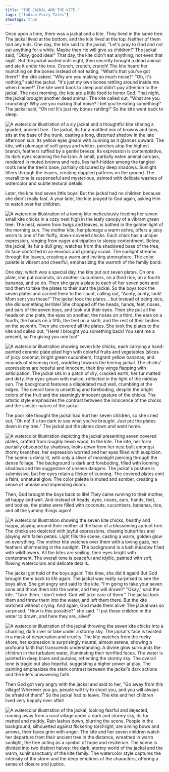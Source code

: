 ```yaml
---
title: "THE JACKAL AND THE KITE."
tags: ["Indian Fairy Tales"]
showTags: true
---
```


Once upon a time, there was a jackal and a kite. They lived in the same tree. The jackal lived at the bottom, and the kite lived at the top. Neither of them had any kids. One day, the kite said to the jackal, "Let's pray to God and not eat anything for a while. Maybe then He will give us children!" The jackal said, "Okay, good idea!" That day, the kite didn't eat anything, not even that night. But the jackal waited until night, then secretly brought a dead animal and ate it under the tree. Crunch, crunch, crunch! The kite heard her munching on the bones instead of not eating. "What's that you've got there?" the kite asked. "Why are you making so much noise?" "Oh, it's nothing," said the jackal. "It's just my own bones rattling around inside me when I move!" The kite went back to sleep and didn't pay attention to the jackal. The next morning, the kite ate a little food to honor God. That night, the jackal brought another dead animal. The kite called out, "What are you crunching? Why are you making that noise? I bet you're eating something!" The jackal said, "Oh no! It's just my bones rattling!" So the kite went back to sleep.

![A watercolor illustration of a sly jackal and a thoughtful kite sharing a gnarled, ancient tree. The jackal, its fur a mottled mix of browns and tans, sits at the base of the trunk, casting a long, distorted shadow in the late afternoon sun. Its yellow eyes gleam with cunning as it glances upward. The kite, with plumage of soft greys and whites, perches atop the highest branch, feathers ruffled by a gentle breeze. Its expression is contemplative, its dark eyes scanning the horizon. A small, partially eaten animal carcass, rendered in muted browns and reds, lies half-hidden among the tangled roots near the tree's base, partially obscured by deep shadows. Sunlight filters through the leaves, creating dappled patterns on the ground. The overall tone is suspenseful and mysterious, painted with delicate washes of watercolor and subtle textural details.](/images/image_fairy-tales-the-jackal-and-the-kite0.png)

Later, the kite had seven little boys! But the jackal had no children because she didn't really fast. A year later, the kite prayed to God again, asking Him to watch over her children.

![A watercolor illustration of a loving kite meticulously feeding her seven small kite chicks in a cozy nest high in the leafy canopy of a vibrant green tree. The nest, woven from twigs and leaves, is bathed in the golden light of the morning sun. The mother kite, her plumage a warm ochre, offers a juicy worm to one of her fluffy, down-covered chicks. Each chick has a unique expression, ranging from eager anticipation to sleepy contentment. Below, the jackal, its fur a dull grey, watches from the shadowed base of the tree, its face contorted in an envious and grumpy scowl. The sunlight streams through the leaves, creating a warm and inviting atmosphere. The color palette is vibrant and cheerful, emphasizing the warmth of the family bond.](/images/image_fairy-tales-the-jackal-and-the-kite1.png)

One day, which was a special day, the kite put out seven plates. On one plate, she put coconuts, on another cucumbers, on a third rice, on a fourth bananas, and so on. Then she gave a plate to each of her seven sons and told them to take the plates to their aunt the jackal. So the boys took the seven plates and carried them to their aunt, calling out, "Aunty, aunty, look! Mom sent you these!" The jackal took the plates... but instead of being nice, she did something terrible! She chopped off the heads, hands, feet, noses, and ears of the seven boys, and took out their eyes. Then she put all the heads on one plate, the eyes on another, the noses on a third, the ears on a fourth, the hands on a fifth, the feet on a sixth, and the rest of their bodies on the seventh. Then she covered all the plates. She took the plates to the kite and called out, "Here! I brought you something back! You sent me a present, so I'm giving you one too!"

![A watercolor illustration showing seven kite chicks, each carrying a hand-painted ceramic plate piled high with colorful fruits and vegetables (slices of juicy coconut, bright green cucumbers, fragrant yellow bananas, and mounds of steaming rice), waddling towards the leering jackal. The chicks' expressions are hopeful and innocent, their tiny wings flapping with anticipation. The jackal sits in a patch of dry, cracked earth, her fur matted and dirty. Her eyes gleam with malice, reflected in the light of the midday sun. The background features a dilapidated mud wall, crumbling at the edges. The overall tone is unsettling and foreboding, despite the bright colors of the fruit and the seemingly innocent gesture of the chicks. The artistic style emphasizes the contrast between the innocence of the chicks and the sinister nature of the jackal.](/images/image_fairy-tales-the-jackal-and-the-kite2.png)

The poor kite thought the jackal had hurt her seven children, so she cried out, "Oh no! It's too dark to see what you've brought. Just put the plates down in my tree." The jackal put the plates down and went home.

![A watercolor illustration depicting the jackal presenting seven covered plates, crafted from roughly hewn wood, to the kite. The kite, her form partially obscured by shadows, looks down from her nest built amongst thorny branches, her expression worried and her eyes filled with suspicion. The scene is dimly lit, with only a sliver of moonlight piercing through the dense foliage. The background is dark and foreboding, filled with looming shadows and the suggestion of unseen dangers. The jackal's posture is submissive, but her eyes retain a flicker of cunning. The covered plates emit a faint, unnatural glow. The color palette is muted and somber, creating a sense of unease and impending doom.](/images/image_fairy-tales-the-jackal-and-the-kite3.png)

Then, God brought the boys back to life! They came running to their mother, all happy and well. And instead of heads, eyes, noses, ears, hands, feet, and bodies, the plates were filled with coconuts, cucumbers, bananas, rice, and all the yummy things again!

![A watercolor illustration showing the seven kite chicks, healthy and happy, playing around their mother at the base of a blossoming apricot tree. The chicks are depicted with joyful expressions, chasing butterflies and playing with fallen petals. Light fills the scene, casting a warm, golden glow on everything. The mother kite watches over them with a loving gaze, her feathers shimmering in the sunlight. The background is a lush meadow filled with wildflowers. All the kites are smiling, their eyes bright with contentment. The overall tone is peaceful and idyllic, painted with soft, flowing watercolors and delicate details.](/images/image_fairy-tales-the-jackal-and-the-kite4.png)

The jackal got hold of the boys again! This time, she did it again! But God brought them back to life again. The jackal was really surprised to see the boys alive. She got angry and said to the kite, "I'm going to take your seven sons and throw them into the water, and they will drown!" "Okay," said the kite. "Take them. I don't mind. God will take care of them." The jackal took them and threw them into the water, and left them there. But the kite watched without crying. And again, God made them alive! The jackal was so surprised. "How is this possible?" she said. "I put these children in the water to drown, and here they are, alive!"

![A watercolor illustration of the jackal throwing the seven kite chicks into a churning, dark river or lake under a stormy sky. The jackal's face is twisted in a mask of desperation and cruelty. The kite watches from the rocky shore, her expression is surprisingly neutral, almost serene, showing a profound faith that transcends understanding. A divine glow surrounds the children in the turbulent water, illuminating their terrified faces. The water is painted in deep blues and purples, reflecting the stormy sky. The overall tone is tragic but also hopeful, suggesting a higher power at play. The painting emphasizes the stark contrast between the jackal's dark actions and the kite's unwavering faith.](/images/image_fairy-tales-the-jackal-and-the-kite5.png)

Then God got very angry with the jackal and said to her, "Go away from this village! Wherever you go, people will try to shoot you, and you will always be afraid of them!" So the jackal had to leave. The kite and her children lived very happily ever after!

![A watercolor illustration of the jackal, looking fearful and dejected, running away from a rural village under a dark and stormy sky, its fur matted and muddy. Rain lashes down, blurring the scene. People in the background, silhouetted against flickering torchlight, are aiming bows and arrows, their faces grim with anger. The kite and her seven children watch her departure from their ancient tree in the distance, wreathed in warm sunlight, the tree acting as a symbol of hope and resilience. The scene is divided into two distinct halves: the dark, stormy world of the jackal and the warm, sunlit sanctuary of the kite family. The watercolor style captures the intensity of the storm and the deep emotions of the characters, offering a sense of closure and justice.](/images/image_fairy-tales-the-jackal-and-the-kite6.png)